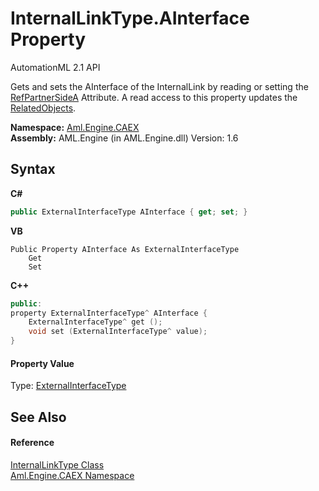 # InternalLinkType.AInterface Property 
AutomationML 2.1 API 

Gets and sets the AInterface of the InternalLink by reading or setting the <a href="P_Aml_Engine_CAEX_InternalLinkType_RefPartnerSideA">RefPartnerSideA</a> Attribute. A read access to this property updates the <a href="P_Aml_Engine_CAEX_InternalLinkType_RelatedObjects">RelatedObjects</a>.

**Namespace:**&nbsp;<a href="N_Aml_Engine_CAEX">Aml.Engine.CAEX</a><br />**Assembly:**&nbsp;AML.Engine (in AML.Engine.dll) Version: 1.6

## Syntax

**C#**<br />
``` C#
public ExternalInterfaceType AInterface { get; set; }
```

**VB**<br />
``` VB
Public Property AInterface As ExternalInterfaceType
	Get
	Set
```

**C++**<br />
``` C++
public:
property ExternalInterfaceType^ AInterface {
	ExternalInterfaceType^ get ();
	void set (ExternalInterfaceType^ value);
}
```


#### Property Value
Type: <a href="T_Aml_Engine_CAEX_ExternalInterfaceType">ExternalInterfaceType</a>

## See Also


#### Reference
<a href="T_Aml_Engine_CAEX_InternalLinkType">InternalLinkType Class</a><br /><a href="N_Aml_Engine_CAEX">Aml.Engine.CAEX Namespace</a><br />